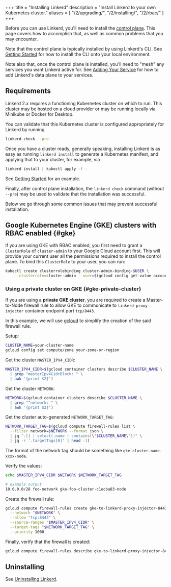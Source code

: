 +++
title = "Installing Linkerd"
description = "Install Linkerd to your own Kubernetes cluster."
aliases = [
  "/2/upgrading/",
  "/2/installing/",
  "/2/rbac/"
]
+++

Before you can use Linkerd, you'll need to install the
[control plane](/2/reference/architecture/#control-plane). This page
covers how to accomplish that, as well as common problems that you may
encounter.

Note that the control plane is typically installed by using Linkerd's CLI. See
[Getting Started](/2/getting-started/) for how to install the CLI onto your local
environment.

Note also that, once the control plane is installed, you'll need to "mesh" any
services you want Linkerd active for. See
[Adding Your Service](/2/adding-your-service/) for how to add Linkerd's data
plane to your services.

## Requirements

Linkerd 2.x requires a functioning Kubernetes cluster on which to run. This
cluster may be hosted on a cloud provider or may be running locally via
Minikube or Docker for Desktop.

You can validate that this Kubernetes cluster is configured appropriately for
Linkerd by running

```bash
linkerd check --pre
```

Once you have a cluster ready, generally speaking, installing Linkerd is as
easy as running `linkerd install` to generate a Kubernetes manifest, and
applying that to your cluster, for example, via

```bash
linkerd install | kubectl apply -f -
```

See [Getting Started](/2/getting-started/) for an example.

Finally, after control plane installation, the `linkerd check` command (without
`--pre`) may be used to validate that the installation was successful.

Below we go through some common issues that may prevent successful
installation.

## Google Kubernetes Engine (GKE) clusters with RBAC enabled {#gke}

If you are using GKE with RBAC enabled, you first need to grant a `ClusterRole`
of `cluster-admin` to your Google Cloud account first. This will provide your
current user all the permissions required to install the control plane. To bind
this `ClusterRole` to your user, you can run:

```bash
kubectl create clusterrolebinding cluster-admin-binding-$USER \
    --clusterrole=cluster-admin --user=$(gcloud config get-value account)
```

### Using a private cluster on GKE {#gke-private-cluster}

If you are using a **private GKE cluster**, you are required to create a 
Master-to-Node firewall rule to allow GKE to communicate to 
`linkerd-proxy-injector` container endpoint port `tcp/8443`. 

In this example, we will use [gcloud](https://cloud.google.com/sdk/install) to 
simplify the creation of the said firewall rule.

Setup:

```bash
CLUSTER_NAME=your-cluster-name
gcloud config set compute/zone your-zone-or-region
```

Get the cluster `MASTER_IPV4_CIDR`:

```bash
MASTER_IPV4_CIDR=$(gcloud container clusters describe $CLUSTER_NAME \
  | grep "masterIpv4CidrBlock: " \
  | awk '{print $2}')
```

Get the cluster `NETWORK`:

```bash
NETWORK=$(gcloud container clusters describe $CLUSTER_NAME \
  | grep "^network: " \
  | awk '{print $2}')
```

Get the cluster auto-generated `NETWORK_TARGET_TAG`:

```bash
NETWORK_TARGET_TAG=$(gcloud compute firewall-rules list \
  --filter network=$NETWORK --format json \
  | jq ".[] | select(.name | contains(\"$CLUSTER_NAME\"))" \
  | jq -r '.targetTags[0]' | head -1)
```

The format of the network tag should be something like `gke-cluster-name-xxxx-node`.

Verify the values:

```bash
echo $MASTER_IPV4_CIDR $NETWORK $NETWORK_TARGET_TAG

# example output
10.0.0.0/28 foo-network gke-foo-cluster-c1ecba83-node
```

Create the firewall rule:

```bash
gcloud compute firewall-rules create gke-to-linkerd-proxy-injector-8443 \
  --network "$NETWORK" \
  --allow "tcp:8443" \
  --source-ranges "$MASTER_IPV4_CIDR" \
  --target-tags "$NETWORK_TARGET_TAG" \
  --priority 1000
```

Finally, verify that the firewall is created:

```bash
gcloud compute firewall-rules describe gke-to-linkerd-proxy-injector-8443
```

## Uninstalling

See [Uninstalling Linkerd](/2/tasks/uninstall/).
